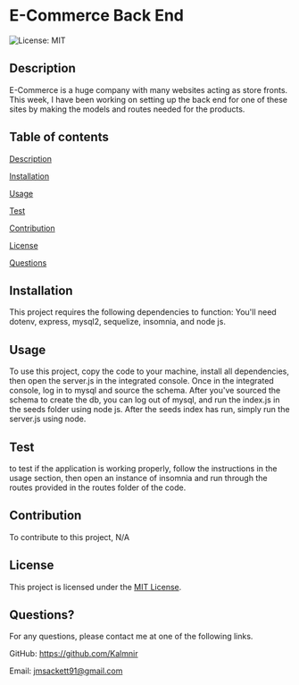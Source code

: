 # E-Commerce Back End

  ![License: MIT](https://img.shields.io/badge/License-MIT-yellow.svg)
  
## Description
  E-Commerce is a huge company with many websites acting as store fronts.  This week, I have been working on setting up the back end for one of these sites by making the models and routes needed for the products.
  
## Table of contents


[Description](#description)

[Installation](#installation)

[Usage](#usage)

[Test](#test)

[Contribution](#contribution)

[License](#license)

[Questions](#questions)
  
## Installation
  This project requires the following dependencies to function: You'll need dotenv, express, mysql2, sequelize, insomnia, and node js.
  
## Usage
  To use this project, copy the code to your machine, install all dependencies, then open the server.js in the integrated console.  Once in the integrated console, log in to mysql and source the schema.  After you've sourced the schema to create the db, you can log out of mysql, and run the index.js in the seeds folder using node js.  After the seeds index has run, simply run the server.js using node.
  
## Test
  to test if the application is working properly, follow the instructions in the usage section, then open an instance of insomnia and run through the routes provided in the routes folder of the code.
  
## Contribution
  To contribute to this project, N/A
  
## License
  This project is licensed under the [MIT License](https://opensource.org/licenses/MIT).

## Questions?
  For any questions, please contact me at one of the following links.

  GitHub: https://github.com/Kalmnir
  
Email: jmsackett91@gmail.com



